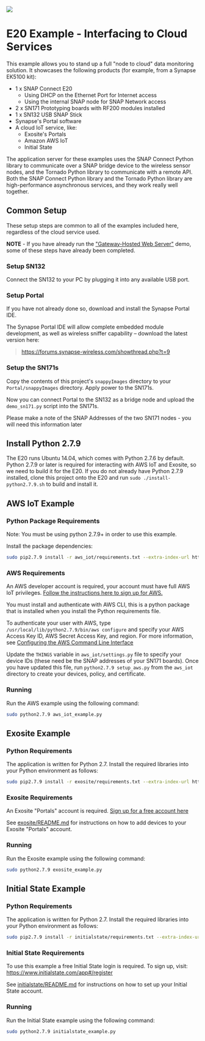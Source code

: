 ![](https://cloud.githubusercontent.com/assets/1317406/12406044/32cd9916-be0f-11e5-9b18-1547f284f878.png)

# E20 Example - Interfacing to Cloud Services

This example allows you to stand up a full "node to cloud" data monitoring solution. It showcases the following products (for example, from a Synapse EK5100 kit):

- 1 x SNAP Connect E20
    - Using DHCP on the Ethernet Port for Internet access
    - Using the internal SNAP node for SNAP Network access
- 2 x SN171 Prototyping boards with RF200 modules installed
- 1 x SN132 USB SNAP Stick
- Synapse's Portal software
- A cloud IoT service, like:
    - Exosite's Portals
    - Amazon AWS IoT
    - Initial State

The application server for these examples uses the SNAP Connect Python library to communicate over a SNAP bridge
device to the wireless sensor nodes, and the Tornado Python library to communicate with a remote API. Both the SNAP 
Connect Python library and the Tornado Python library are high-performance asynchronous services, and they work 
really well together.

## Common Setup
These setup steps are common to all of the examples included here, regardless of the cloud service used.

**NOTE** - If you have already run the ["Gateway-Hosted Web Server"](https://github.com/synapse-wireless/e20-gateway-hosted-webserver/) demo, some of these steps have already been completed.

### Setup SN132
Connect the SN132 to your PC by plugging it into any available USB port.

### Setup Portal
If you have not already done so, download and install the Synapse Portal IDE.

The Synapse Portal IDE will allow complete embedded module development, as well as wireless sniffer capability – download the latest version here: 

> https://forums.synapse-wireless.com/showthread.php?t=9

### Setup the SN171s
Copy the contents of this project's `snappyImages` directory to your `Portal/snappyImages` directory. Apply power to the SN171s.

Now you can connect Portal to the SN132 as a bridge node and upload the `demo_sn171.py` script into the SN171s.

Please make a note of the SNAP Addresses of the two SN171 nodes - you will need this information later

## Install Python 2.7.9
The E20 runs Ubuntu 14.04, which comes with Python 2.7.6 by default. Python 2.7.9 or later is required for interacting with 
AWS IoT and Exosite, so we need to build it for the E20. If you do not already have Python 2.7.9 installed, clone this project
onto the E20 and run ```sudo ./install-python2.7.9.sh``` to build and install it.

## AWS IoT Example
### Python Package Requirements
Note: You must be using python 2.7.9+ in order to use this example.

Install the package dependencies:

```bash
sudo pip2.7.9 install -r aws_iot/requirements.txt --extra-index-url https://update.synapse-wireless.com/pypi/
```

### AWS Requirements
An AWS developer account is required, your account must have full AWS IoT privileges. [Follow the instructions here to sign up for AWS.](http://docs.aws.amazon.com/cli/latest/userguide/cli-chap-getting-set-up.html#cli-signup)

You must install and authenticate with AWS CLI, this is a python package that is installed when you install the Python
requirements file.

To authenticate your user with AWS, type ```/usr/local/lib/python2.7.9/bin/aws configure``` and specify your AWS Access Key ID, 
AWS Secret Access Key, and region. For more information, see [Configuring the AWS Command Line Interface](http://docs.aws.amazon.com/cli/latest/userguide/cli-chap-getting-started.html)

Update the ```THINGS``` variable in ```aws_iot/settings.py``` file to specify your device IDs (these need be the SNAP 
addresses of your SN171 boards). Once you have updated this file, run ```python2.7.9 setup_aws.py``` from the ```aws_iot```
directory to create your devices, policy, and certificate.

### Running
Run the AWS example using the following command:

```bash
sudo python2.7.9 aws_iot_example.py
```

## Exosite Example
### Python Requirements
The application is written for Python 2.7. Install the required libraries into your Python environment as follows:

```bash
sudo pip2.7.9 install -r exosite/requirements.txt --extra-index-url https://update.synapse-wireless.com/pypi/
```

### Exosite Requirements
An Exosite "Portals" account is required. [Sign up for a free account here](https://portals.exosite.com/signup?plan=2692704445)

See [exosite/README.md](exosite/README.md) for instructions on how to add devices to your Exosite "Portals" account.

### Running
Run the Exosite example using the following command:

```bash
sudo python2.7.9 exosite_example.py
```

## Initial State Example
### Python Requirements
The application is written for Python 2.7. Install the required libraries into your Python environment as follows:

```bash
sudo pip2.7.9 install -r initialstate/requirements.txt --extra-index-url https://update.synapse-wireless.com/pypi/
```

### Initial State Requirements
To use this example a free Initial State login is required. To sign up, visit:
https://www.initialstate.com/app#/register

See [initialstate/README.md](initialstate/README.md) for instructions on how to set up your Initial State account.

### Running
Run the Initial State example using the following command:

```bash
sudo python2.7.9 initialstate_example.py
```

<!-- meta-tags: vvv-e20, vvv-sn171, vvv-sn132, vvv-rf200, vvv-ek5100, vvv-snapconnect, vvv-initialstate, vvv-aws-iot, vvv-exosite, vvv-js, vvv-html, vvv-python, vvv-example -->
